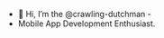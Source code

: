 - 👋 Hi, I’m the @crawling-dutchman -
- Mobile App Development Enthusiast.

<!---
crawling-dutchman/crawling-dutchman is a ✨ special ✨ repository because its `README.md` (this file) appears on your GitHub profile.
You can click the Preview link to take a look at your changes.
--->
